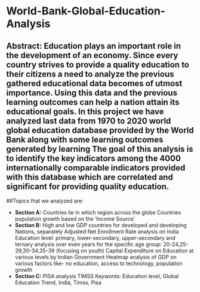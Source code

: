 # World-Bank-Global-Education-Analysis
## **Abstract:** Education plays an important role in the development of an economy. Since every country strives to provide a quality education to their citizens a need to analyze the previous gathered educational data becomes of utmost importance. Using this data and the previous learning outcomes can help a nation attain its educational goals. In this project we have analyzed last data from 1970 to 2020 world global education database provided by the World Bank along with some learning outcomes generated by learning The goal of this analysis is to identify the key indicators among the 4000 internationally comparable indicators provided with this database which are correlated and significant for providing quality education. 
##Topics that we analyzed are: 
* **Section A:** Countries lie in which region across the globe Countries population growth based on the ‘Income Source’ 
* **Section B:** High and low GDP countries for developed and developing Nations, separately Adjusted Net Enrollment Rate analysis on India Education level: primary, lower-secondary, upper-secondary and ternary analysis over even years for the specific age group: 20-24,25-29,30-34,35-39 (focusing on youth)  Capital Expenditure on Education at various levels by Indian Government Heatmap analysis of GDP on various factors like- no education, access to technology, population growth 
* **Section C:** PISA analysis TIMSS  Keywords: Education level, Global Education Trend, India, Timss, Pisa
